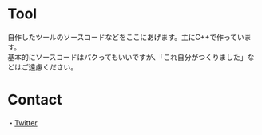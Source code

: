 # Tool
自作したツールのソースコードなどをここにあげます。主にC++で作っています。
</br>
基本的にソースコードはパクってもいいですが、「これ自分がつくりました」などはご遠慮ください。
</br>
# Contact
・<a href="https://twitter.com/Pochi-Liberluna">Twitter</a>
